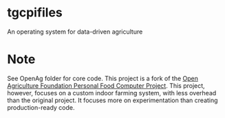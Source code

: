 # tgcpifiles
An operating system for data-driven agriculture

# Note
See OpenAg folder for core code. This project is a fork of the [Open Agriculture Foundation Personal Food Computer Project](https://github.com/OpenAgricultureFoundation/openag-device-software). This project, however, focuses on a custom indoor farming system, with less overhead than the original project. It focuses more on experimentation than creating production-ready code.
